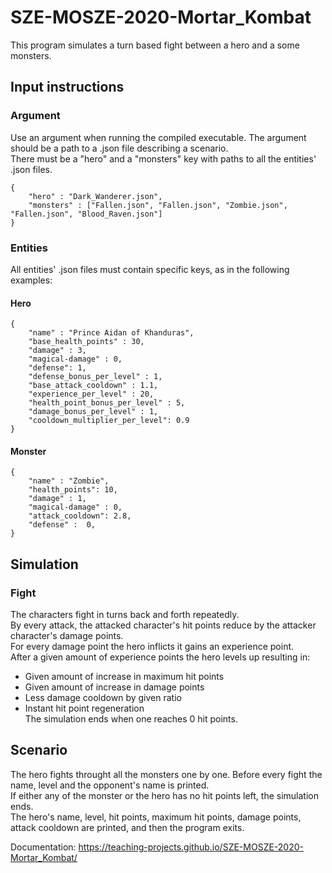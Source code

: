 # SZE-MOSZE-2020-Mortar_Kombat

This program simulates a turn based fight between a hero and a some monsters.  
  
## Input instructions  
### Argument  
Use an argument when running the compiled executable. The argument should be a path to a .json file describing a scenario.  
There must be a "hero" and a "monsters" key with paths to all the entities' .json files.  
```   
{
    "hero" : "Dark_Wanderer.json",
    "monsters" : ["Fallen.json", "Fallen.json", "Zombie.json", "Fallen.json", "Blood_Raven.json"]
} 
```  
### Entities  
All entities' .json files must contain specific keys, as in the following examples:
#### Hero
```   
{
    "name" : "Prince Aidan of Khanduras",
    "base_health_points" : 30,
    "damage" : 3,
    "magical-damage" : 0,
    "defense": 1,
    "defense_bonus_per_level" : 1,
    "base_attack_cooldown" : 1.1,
    "experience_per_level" : 20,
    "health_point_bonus_per_level" : 5,
    "damage_bonus_per_level" : 1,
    "cooldown_multiplier_per_level": 0.9
} 
```  
#### Monster
```   
{  
    "name" : "Zombie",
    "health_points": 10,
    "damage" : 1,
    "magical-damage" : 0,
    "attack_cooldown": 2.8,
    "defense" :  0,
}  
```  
  
## Simulation  
### Fight
The characters fight in turns back and forth repeatedly.  
By every attack, the attacked character's hit points reduce by the attacker character's damage points.   
For every damage point the hero inflicts it gains an experience point.   
After a given amount of experience points the hero levels up resulting in:
- Given amount of increase in maximum hit points   
- Given amount of increase in damage points   
- Less damage cooldown by given ratio
- Instant hit point regeneration   
The simulation ends when one reaches 0 hit points.  
## Scenario  
The hero fights throught all the monsters one by one. 
Before every fight the name, level and the opponent's name is printed.  
If either any of the monster or the hero has no hit points left, the simulation ends.  
The hero's name, level, hit points, maximum hit points, damage points, attack cooldown are printed, and then the program exits.   
  
Documentation: https://teaching-projects.github.io/SZE-MOSZE-2020-Mortar_Kombat/   
